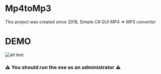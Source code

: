 # Mp4toMp3
This project was created since 2018, Simple C# GUI MP4 => MP3 convertor

# DEMO
![alt text](https://github.com/AAVision/Mp4toMp3/blob/master/demo/GUI.PNG?raw=true)


### :warning: You should run the exe as an administrator :warning:
